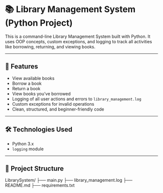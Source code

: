 # 📚 Library Management System (Python Project)

This is a command-line Library Management System built with Python. It uses OOP concepts, custom exceptions, and logging to track all activities like borrowing, returning, and viewing books.

---

## 🚀 Features

- View available books
- Borrow a book
- Return a book
- View books you’ve borrowed
- Logging of all user actions and errors to `library_management.log`
- Custom exceptions for invalid operations
- Clean, structured, and beginner-friendly code

---

## 🛠️ Technologies Used

- Python 3.x
- `logging` module

---

## 🔧 Project Structure

LibrarySystem/
├── main.py
├── library_management.log 
├── README.md 
├── requirements.txt 
